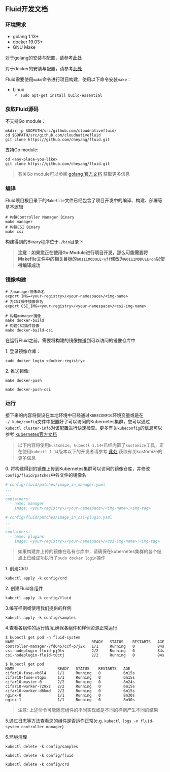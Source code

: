 ## Fluid开发文档

### 环境需求
- golang 1.13+
- docker 19.03+
- GNU Make

对于golang的安装与配置，请参考[此处](https://golang.org/dl/)

对于docker的安装与配置，请参考[此处](https://docs.docker.com/engine/install/)

Fluid需要使用`make`命令进行项目构建，使用以下命令安装`make`：

- Linux
    - `sudo apt-get install build-essential` 

### 获取Fluid源码
不支持Go module：
```shell script
mkdir -p $GOPATH/src/github.com/cloudnativefluid/
cd $GOPATH/src/github.com/cloudnativefluid
git clone https://github.com/cheyang/fluid.git
```

支持Go module:
```shell script
cd <any-place-you-like>
git clone https://github.com/cheyang/fluid.git
```
> 有关Go module可以参阅 [golang 官方文档](https://github.com/golang/go/wiki/Modules) 获取更多信息

### 编译
Fluid项目根目录下的`Makefile`文件已经包含了项目开发中的编译、构建、部署等基本逻辑
```shell script
# 构建Controller Manager Binary
make manager
# 构建CSI Binary
make csi
```
构建得到的Binary程序位于`./bin`目录下

>**注意：如果您正在使用Go Module进行项目开发，那么可能需要将Makefile文件中的相关目标的`GO111MODULE=off`修改为`GO111MODULE=on`以使得编译成功**

### 镜像构建
```shell script
# 为manager镜像命名
export IMG=<your-registry>/<your-namespace>/<img-name>
# 为CSI插件镜像命名
export CSI_IMG=<your-registry>/<your-namespace>/<csi-img-name>

# 构建manager镜像
make docker-build
# 构建CSI插件镜像
make docker-build-csi
```

在运行Fluid之前，需要将构建的镜像推送到可以访问的镜像仓库中

1\. 登录镜像仓库：
```shell script
sudo docker login <docker-registry>
```

2\. 推送镜像:
```shell script
make docker-push

make docker-push-csi
```

### 运行
接下来的内容将假设在本地环境中已经通过`KUBECONFIG`环境变量或是在`~/.kube/config`文件中配置好了可以访问的Kubernetes集群，您可以通过`kubectl cluster-info`对该配置进行快速检查。更多有关`kubeconfig`的信息可以参考
[kubernetes官方文档](https://kubernetes.io/docs/tasks/access-application-cluster/configure-access-multiple-clusters/)

> 以下内容将使用`kustomize`。`kubectl 1.14+`已经内置了`kustomize`工具，正在使用`kubectl 1.14`版本以下的开发者请参考 [此处](https://kustomize.io/) 获取有关kustomize的更多信息


0\. 将构建得到的镜像上传到Kubernetes集群可以访问的镜像仓库，并修改`config/fluid/patches`中各文件的镜像名

```yaml
# config/fluid/patches/image_in_manager.yaml
...
...
containers:
  - name: manager
    image: <your-registry>/<your-namespace>/<img-name>:<img-tag>
```

```yaml
# config/fluid/patches/image_in_csi-plugin.yaml
...
...
containers:
  - name: plugins
    image: <your-registry>/<your-namespace>/<csi-img-name>:<img-tag>
```

> 如果构建并上传的镜像在私有仓库中，请确保在kubernetes集群的各个结点上已经成功执行了`sudo docker login`操作


1\. 创建CRD
```shell script
kubectl apply -k config/crd
```

2\. 创建Fluid各组件
```shell script
kubectl apply -k config/fluid
```

3\.编写样例或使用我们提供的样例
```shell script
kubectl apply -k config/samples
```

4\.查看各组件的运行情况,确保各组件和样例资源正常运行
```shell script
$ kubectl get pod -n fluid-system
NAME                                  READY   STATUS    RESTARTS   AGE
controller-manager-7fd6457ccf-p7j2x   1/1     Running   0          84s
csi-nodeplugin-fluid-pj9tv            2/2     Running   0          84s
csi-nodeplugin-fluid-t8ctj            2/2     Running   0          84s
```
```shell script
$ kubectl get pod
NAME                   READY   STATUS    RESTARTS   AGE
cifar10-fuse-vb6l4     1/1     Running   0          6m15s
cifar10-fuse-vtqpx     1/1     Running   0          6m15s
cifar10-master-0       2/2     Running   0          8m24s
cifar10-worker-729xz   2/2     Running   0          6m15s
cifar10-worker-d6kmd   2/2     Running   0          6m15s
nginx-0                1/1     Running   0          8m30s
nginx-1                1/1     Running   0          8m30s
```
> 注意: 上述命令可能随您组件的不同实现或是不同的样例产生不同的结果

5\.通过日志等方法查看您的组件是否运作正常(e.g. `kubectl logs -n fluid-system controller-manager`)

6\.环境清理
```shell script
kubectl delete -k config/samples

kubectl delete -k config/fluid

kubectl delete -k config/crd
```
